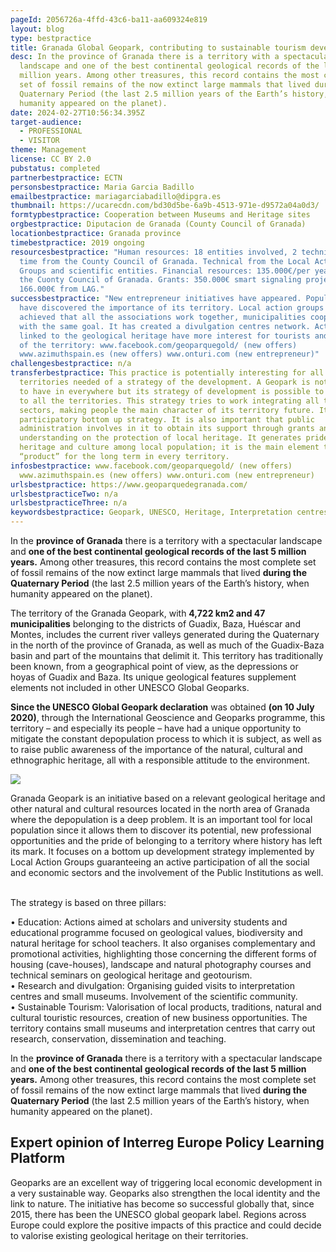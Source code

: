 ```yaml
---
pageId: 2056726a-4ffd-43c6-ba11-aa609324e819
layout: blog
type: bestpractice
title: Granada Global Geopark, contributing to sustainable tourism development
desc: In the province of Granada there is a territory with a spectacular
  landscape and one of the best continental geological records of the last 5
  million years. Among other treasures, this record contains the most complete
  set of fossil remains of the now extinct large mammals that lived during the
  Quaternary Period (the last 2.5 million years of the Earth’s history, when
  humanity appeared on the planet).
date: 2024-02-27T10:56:34.395Z
target-audience:
  - PROFESSIONAL
  - VISITOR
theme: Management
license: CC BY 2.0
pubstatus: completed
partnerbestpractice: ECTN
personsbestpractice: Maria Garcia Badillo
emailbestpractice: mariagarciabadillo@dipgra.es
thumbnail: https://ucarecdn.com/bd30d5be-6a9b-4513-971e-d9572a04a0d3/
formtypbestpractice: Cooperation between Museums and Heritage sites
orgbestpractice: Diputacion de Granada (County Council of Granada)
locationbestpractice: Granada province
timebestpractice: 2019 ongoing
resourcesbestpractice: "Human resources: 18 entities involved, 2 technical full
  time from the County Council of Granada. Technical from the Local Action
  Groups and scientific entities. Financial resources: 135.000€/per year from
  the Cuonty Council of Granada. Grants: 350.000€ smart signaling project;
  166.000€ from LAG."
successbestpractice: "New entrepreneur initiatives have appeared. Population
  have discovered the importance of its territory. Local action groups have
  achieved that all the associations work together, municipalities cooperate
  with the same goal. It has created a divulgation centres network. Activities
  linked to the geological heritage have more interest for tourists and visitors
  of the territory: www.facebook.com/geoparquegold/ (new offers)
  www.azimuthspain.es (new offers) www.onturi.com (new entrepreneur)"
challengesbestpractice: n/a
transferbestpractice: This practice is potentially interesting for all the
  territories needed of a strategy of the development. A Geopark is not possible
  to have in everywhere but its strategy of development is possible to transfer
  to all the territories. This strategy tries to work integrating all the
  sectors, making people the main character of its territory future. It is a
  participatory bottom up strategy. It is also important that public
  administration involves in it to obtain its support through grants and its
  understanding on the protection of local heritage. It generates pride of its
  heritage and culture among local population; it is the main element to build a
  “product” for the long term in every territory.
infosbestpractice: www.facebook.com/geoparquegold/ (new offers)
  www.azimuthspain.es (new offers) www.onturi.com (new entrepreneur)
urlsbestpractice: https://www.geoparquedegranada.com/
urlsbestpracticeTwo: n/a
urlsbestpracticeThree: n/a
keywordsbestpractice: Geopark, UNESCO, Heritage, Interpretation centres
---
```

In the **province of Granada** there is a territory with a spectacular landscape and **one of the best continental geological records of the last 5 million years.** Among other treasures, this record contains the most complete set of fossil remains of the now extinct large mammals that lived **during the Quaternary Period** (the last 2.5 million years of the Earth’s history, when humanity appeared on the planet).

The territory of the Granada Geopark, with **4,722 km2 and 47 municipalities** belonging to the districts of Guadix, Baza, Huéscar and Montes, includes the current river valleys generated during the Quaternary in the north of the province of Granada, as well as much of the Guadix-Baza basin and part of the mountains that delimit it. This territory has traditionally been known, from a geographical point of view, as the depressions or hoyas of Guadix and Baza. Its unique geological features supplement elements not included in other UNESCO Global Geoparks.

**Since the UNESCO Global Geopark declaration** was obtained **(on 10 July 2020)**, through the International Geoscience and Geoparks programme, this territory – and especially its people – have had a unique opportunity to mitigate the constant depopulation process to which it is subject, as well as to raise public awareness of the importance of the natural, cultural and ethnographic heritage, all with a responsible attitude to the environment.

![](https://ucarecdn.com/452b1ae9-847d-47b6-b5e3-d4fdbc59e4ea/)

Granada Geopark is an initiative based on a relevant geological heritage and other natural and cultural resources located in the north area of Granada where the depopulation is a deep problem. It is an important tool for local population since it allows them to discover its potential, new professional opportunities and the pride of belonging to a territory where history has left its mark. It focuses on a bottom up development strategy implemented by Local Action Groups guaranteeing an active participation of all the social and economic sectors and the involvement of the Public Institutions as well.

\
The strategy is based on three pillars:

• Education: Actions aimed at scholars and university students and educational programme focused on geological values, biodiversity and natural heritage for school teachers. It also organises complementary and promotional activities, highlighting those concerning the different forms of housing (cave-houses), landscape and natural photography courses and technical seminars on geological heritage and geotourism.\
• Research and divulgation: Organising guided visits to interpretation centres and small museums. Involvement of the scientific community.\
• Sustainable Tourism: Valorisation of local products, traditions, natural and cultural touristic resources, creation of new business opportunities. The territory contains small museums and interpretation centres that carry out research, conservation, dissemination and teaching.

In the **province of Granada** there is a territory with a spectacular landscape and **one of the best continental geological records of the last 5 million years.** Among other treasures, this record contains the most complete set of fossil remains of the now extinct large mammals that lived **during the Quaternary Period** (the last 2.5 million years of the Earth’s history, when humanity appeared on the planet).

## Expert opinion of Interreg Europe Policy Learning Platform

Geoparks are an excellent way of triggering local economic development in a very sustainable way. Geoparks also strengthen the local identity and the link to nature. The initiative has become so successful globally that, since 2015, there has been the UNESCO global geopark label. Regions across Europe could explore the positive impacts of this practice and could decide to valorise existing geological heritage on their territories.
